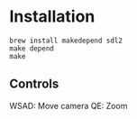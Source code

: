 # Installation

    brew install makedepend sdl2
    make depend
    make


## Controls

WSAD: Move camera
QE: Zoom
